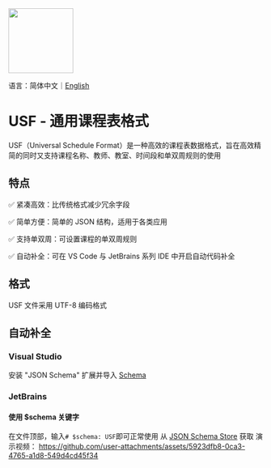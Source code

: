<image src="https://github.com/user-attachments/assets/563db63c-954f-4d47-839e-c475d88ab7fc" height="128"/>

语言：简体中文｜<a href="./README_en.md">English</a>

# USF - 通用课程表格式

USF（Universal Schedule Format）是一种高效的课程表数据格式，旨在高效精简的同时又支持课程名称、教师、教室、时间段和单双周规则的使用

## 特点

✅ 紧凑高效：比传统格式减少冗余字段

✅ 简单方便：简单的 JSON 结构，适用于各类应用

✅ 支持单双周：可设置课程的单双周规则

✅ 自动补全：可在 VS Code 与 JetBrains 系列 IDE 中开启自动代码补全

## 格式
USF 文件采用 UTF-8 编码格式

## 自动补全
### Visual Studio
安装 "JSON Schema" 扩展并导入 [Schema](https://raw.githubusercontent.com/USF-org/USF/refs/heads/main/usf.schema.json)
### JetBrains
#### 使用 $schema 关键字
在文件顶部，输入`# $schema: USF`即可正常使用
从 [JSON Schema Store](https://www.schemastore.org/json/) 获取
演示视频：
https://github.com/user-attachments/assets/5923dfb8-0ca3-4765-a1d8-549d4cd45f34

